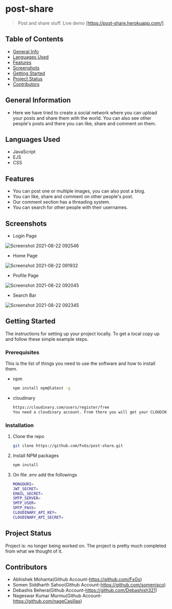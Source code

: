 <!-- # post-share
Post and Share stuff.
https://post-share.herokuapp.com/ -->

# post-share
> Post and share stuff.
> Live demo [https://post-share.herokuapp.com/]. 

## Table of Contents
* [General Info](#general-information)
* [Languages Used](#Languages-used)
* [Features](#features)
* [Screenshots](#screenshots)
* [Getting Started](#Getting-Started)
* [Project Status](#project-status)
* [Contributors](#Contributors)

## General Information
- Here we have tried to create a social network where you can upload your posts and share them with the world. You can also see other people's posts and there you can like, share and comment on them. 


## Languages Used
- JavaScript
- EJS
- CSS

## Features
- You can post one or multiple images, you can also post a blog.
- You can like, share and comment on other people's post.
- Our comment section has a threading system.
- You can search for other people with their usernames.

## Screenshots
- Login Page

![Screenshot 2021-08-22 092546](https://user-images.githubusercontent.com/81475715/130341716-3ba5f976-a7ab-46fc-b179-989bedd4a106.png)

- Home Page

![Screenshot 2021-08-22 091932](https://user-images.githubusercontent.com/81475715/130341762-2d0bb799-71c3-441c-ae4b-c738756284d3.png)

- Profile Page

![Screenshot 2021-08-22 092045](https://user-images.githubusercontent.com/81475715/130341779-c4853b9f-6b14-4181-9bea-4e7f13b86841.png)

- Search Bar

![Screenshot 2021-08-22 092345](https://user-images.githubusercontent.com/81475715/130341798-1436945c-e160-4d71-9f0b-c22515985360.png)

## Getting Started
The instructions for setting up your project locally.
To get a local copy up and follow these simple example steps.
### Prerequisites

This is the list of things you need to use the software and how to install them.
* npm
  ```sh
  npm install npm@latest -g
  ```
* cloudinary
  ```sh
  https://cloudinary.com/users/register/free
  You need a cloudinary account. From there you will get your CLOUDINARY_API_KEY & CLOUDINARY_API_SECRET.
  ``` 
### Installation
1. Clone the repo
   ```sh
   git clone https://github.com/FxGs/post-share.git
   ```
2. Install NPM packages
   ```sh
   npm install
   ```
3. On file .env add the followings 
   ```sh
   MONGOURI=
   JWT_SECRET=
   EMAIL_SECRET=
   SMTP_SERVER=
   SMTP_USER=
   SMTP_PASS=
   CLOUDINARY_API_KEY=
   CLOUDINARY_API_SECRET=
   ```

## Project Status
Project is: no longer being worked on. The project is pretty much completed from what we thought of it.

## Contributors
- Abhishek Mohanta(Github Account-https://github.com/FxGs)
- Somen Siddharth Sahoo(Github Account-https://github.com/somenisco)
- Debashis Behera(Github Account-https://github.com/Debashish321)
- Nageswar Kumar Murmu(Github Account-https://github.com/nageCasillas)

